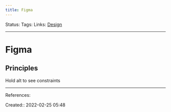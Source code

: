 ```yaml
---
title: Figma
---
```

Status: 
Tags: 
Links: [Design](out/design.md)
___

# Figma
## Principles
Hold alt to see constraints
___
References:

Created:: 2022-02-25 05:48
